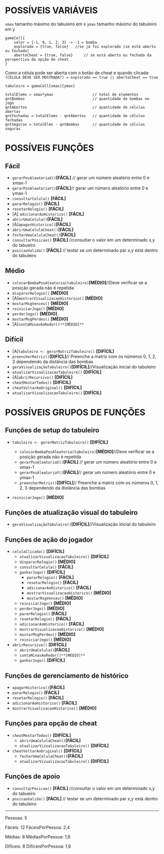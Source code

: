 # POSSÍVEIS VARIÁVEIS

`xmax` tamanho máximo do tabuleiro em x
`ymax` tamanho máximo do tabuleiro em y

    gameCell{
    	valor = {-1, 0, 1, 2, 3} -> -1 = bomba
    	explorado = {true, false} 	//se já foi explorado (se está aberto ou fechado)
    	abertoCheat = {true, false}		// se está aberto ou fechado da perspectiva da opção de cheat
    }


Como a célula pode ser aberta com o botão de cheat e quando clicada:
`(CÉLULA DEVE SER MOSTRADA?) = explorado == true || abertoCheat == true`

    tabuleiro = gameCell[xmax][ymax]
    
    totalElems = xmax*ymax 					// total de elementos
    qntBombas 								// quantidade de bombas no jogo
    qntAbertos 								// quantidade de células abertas
    qntFechadas = totalElems - qntAbertos 	// quantidade de células fechadas
    qntSeguras = totalElms - qntBombas 		// quantidade de células seguras


# POSSÍVEIS FUNÇÕES
## Fácil
* `gerarPosAleatoriaX()`**[FÁCIL]** // gerar um número aleatório entre 0 e xmax-1
* `gerarPosAleatoriaY()`**[FÁCIL]**// gerar um número aleatório entre 0 e ymax-1
* `consultarCelula()` **[FÁCIL]**
* `pararRelogio()` **[FÁCIL]**
* `resetarRelogio()` **[FÁCIL]**
* [A] `adicionarAoHistorico()` **[FÁCIL]**
* `abrirUmaCelula()`**[FÁCIL]**
* [A]`apagarHistorico()`**[FÁCIL]**
* `abrirUmaCelulaCheat()`**[FÁCIL]**
* `fecharUmaCelulaCheat()`**[FÁCIL]**
* `consultarPosicao()` **[FÁCIL]** //consultar o valor em um determinado x,y do tabueiro
* `posicaoValida()` **[FÁCIL]** // testar se um determinado par x,y está dentro do tabuleiro


## Médio
* `colocarBombaPosAleatoria(tabuleiro)`**[MÉDIO]**//Deve verificar se a posição gerada não é repetida
* `dispararRelogio()` **[MÉDIO]**
* [A]`mostrarVisualizacaoHistorico()` **[MÉDIO]**
* `mostarMsgVenceu()` **[MÉDIO]**
* `reiniciarJogo()` **[MÉDIO]**
* `perderJogo()` **[MÉDIO]**
* `mostarMsgPerdeu()` **[MÉDIO]**
* [A]`contaMinasAoRedor()**[MÉDIO]**`


## Difícil
* [A]`tabuleiro <- gerarMatrizTabuleiro()` **[DIFÍCIL]**
* `preencherMatriz()`**[DIFÍCL]**// Preenche a matriz com os números 0, 1, 2, 3 dependendo da distância das bombas
* `geraVisualizaçãoTabuleiro()`**[DIFÍCIL]**//Visualização inicial do tabuleiro
* `atualizarVizualizacaoTabuleiro()` **[DIFÍCIL]**
* [A]`abrirRecursivo()` **[DIFÍCIL]**
* `cheatMostarTodos()` **[DIFÍCIL]**
* `cheatVoltarAoOriginal()` **[DIFÍCIL]**
* `atualizarVizualizacaoTabuleiro()` **[DIFÍCIL]**



# POSSÍVEIS GRUPOS DE FUNÇÕES

## Funções de setup do tabuleiro
* `tabuleiro <- gerarMatrizTabuleiro()` **[DIFÍCIL]**
	* `colocarBombaPosAleatoria(tabuleiro)`**[MÉDIO]**//Deve verificar se a posição gerada não é repetida
	* `gerarPosAleatoriaX()`**[FÁCIL]** // gerar um número aleatório entre 0 e xmax-1
	* `gerarPosAleatoriaY()`**[FÁCIL]**// gerar um número aleatório entre 0 e ymax-1
	* `preencherMatriz()`**[DIFÍCL]**// Preenche a matriz com os números 0, 1, 2, 3 dependendo da distância das bombas

* `reiniciarJogo()` **[MÉDIO]**

## Funções de atualização visual do tabuleiro
* `geraVisualizaçãoTabuleiro()`**[DIFÍCIL]**//Visualização inicial do tabuleiro

## Funções de ação do jogador
* `celulaClicada()` **[DIFÍCIL]**
	* `atualizarVizualizacaoTabuleiro()` **[DIFÍCIL]**
	* `dispararRelogio()` **[MÉDIO]**
	* `consultarCelula()` **[FÁCIL]**
	* `ganharJogo()` **[DIFÍCIL]**
		* `pararRelogio()` **[FÁCIL]**
		* `resetarRelogio()` **[FÁCIL]**
		* `adicionarAoHistorico()` **[FÁCIL]**
		* `mostrarVisualizacaoHistorico()` **[MÉDIO]**
		* `mostarMsgVenceu()` **[MÉDIO]**
    * `reiniciarJogo()` **[MÉDIO]**
	* `perderJogo()` **[MÉDIO]**
	* `pararRelogio()`  **[FÁCIL]**
	* `resetarRelogio()` **[FÁCIL]**
	* `adicionarAoHistorico()` **[FÁCIL]**
	* `mostrarVisualizacaoHistorico()` **[MÉDIO]**
	* `mostarMsgPerdeu()` **[MÉDIO]**
  * `reiniciarJogo()` **[MÉDIO]**
* `abrirRecursivo()` **[DIFÍCIL]**
	* `abrirUmaCelula()`**[FÁCIL]**
	* `contaMinasAoRedor()**[MÉDIO]**`
  * `ganharJogo()` **[DIFÍCIL]**


## Funções de gerenciamento de histórico
* `apagarHistorico()`**[FÁCIL]**
* `pararRelogio()` **[FÁCIL]**
* `resetarRelogio()` **[FÁCIL]**
* `adicionarAoHistorico()` **[FÁCIL]**
* `mostrarVisualizacaoHistorico()` **[MÉDIO]**


## Funções para opção de cheat
* `cheatMostarTodos()` **[DIFÍCIL]**
  * `abrirUmaCelulaCheat()`**[FÁCIL]**
  * `atualizarVizualizacaoTabuleiro()` **[DIFÍCIL]**
* `cheatVoltarAoOriginal()` **[DIFÍCIL]**
  * `fecharUmaCelulaCheat()`**[FÁCIL]**
  * `atualizarVizualizacaoTabuleiro()` **[DIFÍCIL]**

## Funções de apoio
* `consultarPosicao()` **[FÁCIL]** //consultar o valor em um determinado x,y do tabueiro
* `posicaoValida()` **[FÁCIL]** // testar se um determinado par x,y está dentro do tabuleiro


----

Pessoas: 5

Fáceis: 12
FáceisPorPessoa: 2,4

Médias: 8
MédiasPorPessoa: 1,6

Difíceis: 8
DifíceisPorPessoa: 1,6

